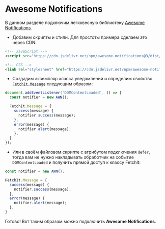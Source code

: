 # Awesome Notifications

В данном разделе подключим легковесную библиотеку [Awesome Notifications](https://f3oall.github.io/awesome-notifications/).

- Добавим скрипты и стили. Для простоты примера сделаем это через CDN.

```html
<!-- JavaScript -->
<script src="https://cdn.jsdelivr.net/npm/awesome-notifications@3/dist/index.var.js" defer></script>

<!-- CSS -->
<link rel="stylesheet" href="https://cdn.jsdelivr.net/npm/awesome-notifications@3/dist/style.min.css">
```

- Создадим экземпляр класса уведомлений и определим свойство [`FetchIt.Message`](/components/fetchit/frontend/class#fetchitmessage) следующим образом:

```js
document.addEventListener('DOMContentLoaded', () => {
  const notifier = new AWN();

  FetchIt.Message = {
    success(message) {
      notifier.success(message);
    },
    error(message) {
      notifier.alert(message);
    },
  }
});
```

- Или в своём файловом скрипте с атрибутом подключения `defer`, тогда вам не нужно накладывать обработчик на событие `DOMContentLoaded` и получить прямой доступ к классу FetchIt:

```js
const notifier = new AWN();

FetchIt.Message = {
  success(message) {
    notifier.success(message);
  },
  error(message) {
    notifier.alert(message);
  },
}
```

Готово! Вот таким образом можно подключить **Awesome Notifications**.
